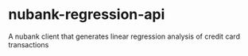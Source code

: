# nubank-regression-api
A nubank client that generates linear regression analysis of credit card transactions
